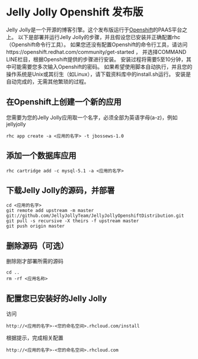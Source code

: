 Jelly Jolly Openshift 发布版
===========================

Jelly Jolly是一个开源的博客引擎。这个发布版运行于[Openshift](http://openshift.redhat.com/)的PAAS平台之上。
以下是部署并运行Jelly Jolly的步骤，并且假设您已安装并正确配置rhc（Openshift命令行工具）。
如果您还没有配置Openshift的命令行工具，请访问https://openshift.redhat.com/community/get-started
，
并选择COMMAND LINE栏目，根据Openshift提供的步骤进行安装。
安装过程将需要5至10分钟，其中可能需要您多次输入Openshift的密码。
如果希望使用脚本自动执行，并且您的操作系统是Unix或其衍生（如Linux），请下载资料库中的install.sh运行。
安装是自动完成的，无需其他繁琐的过程。

在Openshift上创建一个新的应用
--------------------------
您需要为您的Jelly Jolly应用取一个名字，必须全部为英语字母(a-z)，例如jellyjolly

    rhc app create -a <应用的名字> -t jbossews-1.0

添加一个数据库应用
---------------

    rhc cartridge add -c mysql-5.1 -a <应用的名字>

下载Jelly Jolly的源码，并部署
--------------------------

    cd <应用的名字>
    git remote add upstream -m master git://github.com/JellyJollyTeam/JellyJollyOpenshiftDistribution.git
    git pull -s recursive -X theirs -f upstream master
    git push origin master

删除源码（可选）
------------
删除刚才部署所需的源码

    cd ..
    rm -rf <应用名称>

配置您已安装好的Jelly Jolly
------------------------
访问

    http://<应用的名字>-<您的命名空间>.rhcloud.com/install

根据提示，完成相关配置

    http://<应用的名字>-<您的命名空间>.rhcloud.com
